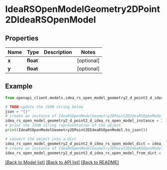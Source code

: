 # IdeaRSOpenModelGeometry2DPoint2DIdeaRSOpenModel


## Properties

Name | Type | Description | Notes
------------ | ------------- | ------------- | -------------
**x** | **float** |  | [optional] 
**y** | **float** |  | [optional] 

## Example

```python
from openapi_client.models.idea_rs_open_model_geometry2_d_point2_d_idea_rs_open_model import IdeaRSOpenModelGeometry2DPoint2DIdeaRSOpenModel

# TODO update the JSON string below
json = "{}"
# create an instance of IdeaRSOpenModelGeometry2DPoint2DIdeaRSOpenModel from a JSON string
idea_rs_open_model_geometry2_d_point2_d_idea_rs_open_model_instance = IdeaRSOpenModelGeometry2DPoint2DIdeaRSOpenModel.from_json(json)
# print the JSON string representation of the object
print(IdeaRSOpenModelGeometry2DPoint2DIdeaRSOpenModel.to_json())

# convert the object into a dict
idea_rs_open_model_geometry2_d_point2_d_idea_rs_open_model_dict = idea_rs_open_model_geometry2_d_point2_d_idea_rs_open_model_instance.to_dict()
# create an instance of IdeaRSOpenModelGeometry2DPoint2DIdeaRSOpenModel from a dict
idea_rs_open_model_geometry2_d_point2_d_idea_rs_open_model_from_dict = IdeaRSOpenModelGeometry2DPoint2DIdeaRSOpenModel.from_dict(idea_rs_open_model_geometry2_d_point2_d_idea_rs_open_model_dict)
```
[[Back to Model list]](../README.md#documentation-for-models) [[Back to API list]](../README.md#documentation-for-api-endpoints) [[Back to README]](../README.md)



